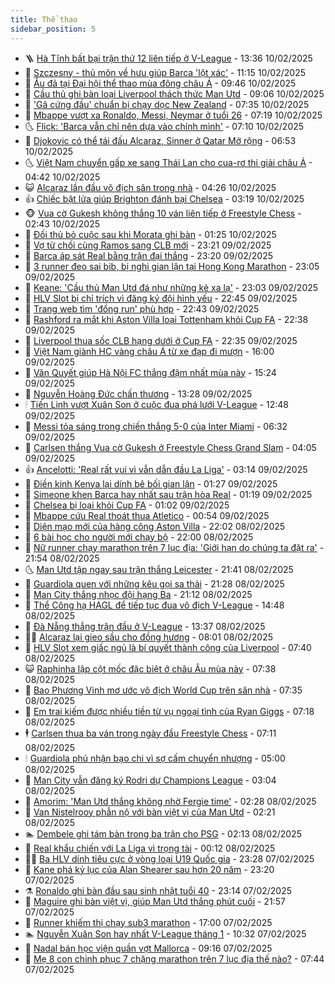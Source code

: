 ```yaml
---
title: Thể thao
sidebar_position: 5
---
```


<!-- vnexpress-the-thao:START -->
- 🪜 [Hà Tĩnh bất bại trận thứ 12 liên tiếp ở V-League](https://vnexpress.net/ha-tinh-bat-bai-tran-thu-12-lien-tiep-o-v-league-4847917.html) - 13:36 10/02/2025
- 🦩 [Szczesny - thủ môn về hưu giúp Barca &#39;lột xác&#39;](https://vnexpress.net/szczesny-thu-mon-ve-huu-giup-barca-lot-xac-4847873.html) - 11:15 10/02/2025
- 🧰 [Ẩu đả tại Đại hội thể thao mùa đông châu Á](https://vnexpress.net/au-da-tai-dai-hoi-the-thao-mua-dong-chau-a-4847877.html) - 09:46 10/02/2025
- 🤗 [Cầu thủ ghi bàn loại Liverpool thách thức Man Utd](https://vnexpress.net/cau-thu-ghi-ban-loai-liverpool-thach-thuc-man-utd-4847827.html) - 09:06 10/02/2025
- 🥳 [&#39;Gã cứng đầu&#39; chuẩn bị chạy dọc New Zealand](https://vnexpress.net/ga-cung-dau-chuan-bi-chay-doc-new-zealand-4847720.html) - 07:35 10/02/2025
- 🦣 [Mbappe vượt xa Ronaldo, Messi, Neymar ở tuổi 26](https://vnexpress.net/mbappe-vuot-xa-ronaldo-messi-neymar-o-tuoi-26-4847754.html) - 07:19 10/02/2025
- 🌜 [Flick: &#39;Barca vẫn chỉ nên dựa vào chính mình&#39;](https://vnexpress.net/flick-barca-van-chi-nen-dua-vao-chinh-minh-4847679.html) - 07:10 10/02/2025
- 🫶 [Djokovic có thể tái đấu Alcaraz, Sinner ở Qatar Mở rộng](https://vnexpress.net/djokovic-co-the-tai-dau-alcaraz-sinner-o-qatar-mo-rong-4847735.html) - 06:53 10/02/2025
- 🌜 [Việt Nam chuyển gấp xe sang Thái Lan cho cua-rơ thi giải châu Á](https://vnexpress.net/viet-nam-chuyen-gap-xe-sang-thai-lan-cho-cua-ro-thi-giai-chau-a-4847699.html) - 04:42 10/02/2025
- 😺 [Alcaraz lần đầu vô địch sân trong nhà](https://vnexpress.net/alcaraz-lan-dau-vo-dich-san-trong-nha-4847669.html) - 04:26 10/02/2025
- 👍 [Chiếc bật lửa giúp Brighton đánh bại Chelsea](https://vnexpress.net/chiec-bat-lua-giup-brighton-danh-bai-chelsea-4847562.html) - 03:19 10/02/2025
- 🐵 [Vua cờ Gukesh không thắng 10 ván liên tiếp ở Freestyle Chess](https://vnexpress.net/vua-co-gukesh-khong-thang-10-van-lien-tiep-o-freestyle-chess-4847578.html) - 02:43 10/02/2025
- 💫 [Đối thủ bỏ cuộc sau khi Morata ghi bàn](https://vnexpress.net/doi-thu-bo-cuoc-sau-khi-morata-ghi-ban-4847535.html) - 01:25 10/02/2025
- 🦆 [Vợ từ chối cùng Ramos sang CLB mới](https://vnexpress.net/vo-tu-choi-cung-ramos-sang-clb-moi-4847522.html) - 23:21 09/02/2025
- 🙉 [Barca áp sát Real bằng trận đại thắng](https://vnexpress.net/barca-ap-sat-real-bang-tran-dai-thang-4847527.html) - 23:20 09/02/2025
- 📝 [3 runner đeo sai bib, bị nghi gian lận tại Hong Kong Marathon](https://vnexpress.net/3-runner-deo-sai-bib-bi-nghi-gian-lan-tai-hong-kong-marathon-4847528.html) - 23:05 09/02/2025
- 💯 [Keane: &#39;Cầu thủ Man Utd đá như những kẻ xa lạ&#39;](https://vnexpress.net/keane-cau-thu-man-utd-da-nhu-nhung-ke-xa-la-4847523.html) - 23:03 09/02/2025
- 🌈 [HLV Slot bị chỉ trích vì đăng ký đội hình yếu](https://vnexpress.net/hlv-slot-bi-chi-trich-vi-dang-ky-doi-hinh-yeu-4847525.html) - 22:45 09/02/2025
- 🦩 [Trang web tìm &#39;đồng run&#39; phù hợp](https://vnexpress.net/trang-web-tim-dong-run-phu-hop-4847526.html) - 22:43 09/02/2025
- 🐲 [Rashford ra mắt khi Aston Villa loại Tottenham khỏi Cup FA](https://vnexpress.net/rashford-ra-mat-khi-aston-villa-loai-tottenham-khoi-cup-fa-4847524.html) - 22:38 09/02/2025
- 🌁 [Liverpool thua sốc CLB hạng dưới ở Cup FA](https://vnexpress.net/liverpool-thua-soc-clb-hang-duoi-o-cup-fa-4847521.html) - 22:35 09/02/2025
- 💯 [Việt Nam giành HC vàng châu Á từ xe đạp đi mượn](https://vnexpress.net/viet-nam-gianh-hc-vang-chau-a-tu-xe-dap-di-muon-4847517.html) - 16:00 09/02/2025
- 🌝 [Văn Quyết giúp Hà Nội FC thắng đậm nhất mùa này](https://vnexpress.net/van-quyet-giup-ha-noi-fc-thang-dam-nhat-mua-nay-4847471.html) - 15:24 09/02/2025
- 🤖 [Nguyễn Hoàng Đức chấn thương](https://vnexpress.net/nguyen-hoang-duc-chan-thuong-4847477.html) - 13:28 09/02/2025
- 🕯 [Tiến Linh vượt Xuân Son ở cuộc đua phá lưới V-League](https://vnexpress.net/tien-linh-vuot-xuan-son-o-cuoc-dua-pha-luoi-v-league-4847480.html) - 12:48 09/02/2025
- 🧰 [Messi tỏa sáng trong chiến thắng 5-0 của Inter Miami](https://vnexpress.net/messi-toa-sang-trong-chien-thang-5-0-cua-inter-miami-4847417.html) - 06:32 09/02/2025
- 🥳 [Carlsen thắng Vua cờ Gukesh ở Freestyle Chess Grand Slam](https://vnexpress.net/carlsen-thang-vua-co-gukesh-o-freestyle-chess-grand-slam-4847331.html) - 04:05 09/02/2025
- 👍 [Ancelotti: &#39;Real rất vui vì vẫn dẫn đầu La Liga&#39;](https://vnexpress.net/ancelotti-real-rat-vui-vi-van-dan-dau-la-liga-4847334.html) - 03:14 09/02/2025
- 💪 [Điền kinh Kenya lại dính bê bối gian lận](https://vnexpress.net/dien-kinh-kenya-lai-dinh-be-boi-gian-lan-4847318.html) - 01:27 09/02/2025
- 👹 [Simeone khen Barca hay nhất sau trận hòa Real](https://vnexpress.net/simeone-khen-barca-hay-nhat-sau-tran-hoa-real-4847320.html) - 01:19 09/02/2025
- 🧰 [Chelsea bị loại khỏi Cup FA](https://vnexpress.net/chelsea-bi-loai-khoi-cup-fa-4847315.html) - 01:02 09/02/2025
- 🚀 [Mbappe cứu Real thoát thua Atletico](https://vnexpress.net/mbappe-cuu-real-thoat-thua-atletico-4847313.html) - 00:54 09/02/2025
- 🎃 [Diện mạo mới của hàng công Aston Villa](https://vnexpress.net/dien-mao-moi-cua-hang-cong-aston-villa-4846913.html) - 22:02 08/02/2025
- 🧰 [6 bài học cho người mới chạy bộ](https://vnexpress.net/6-bai-hoc-cho-nguoi-moi-chay-bo-4846902.html) - 22:00 08/02/2025
- 👀 [Nữ runner chạy marathon trên 7 lục địa: &#39;Giới hạn do chúng ta đặt ra&#39;](https://vnexpress.net/nu-runner-chay-marathon-tren-7-luc-dia-gioi-han-do-chung-ta-dat-ra-4847251.html) - 21:54 08/02/2025
- 🌜 [Man Utd tập ngay sau trận thắng Leicester](https://vnexpress.net/man-utd-tap-ngay-sau-tran-thang-leicester-4847312.html) - 21:41 08/02/2025
- 🫶 [Guardiola quen với những kêu gọi sa thải](https://vnexpress.net/guardiola-quen-voi-nhung-keu-goi-sa-thai-4847311.html) - 21:28 08/02/2025
- 🦄 [Man City thắng nhọc đội hạng Ba](https://vnexpress.net/man-city-thang-nhoc-doi-hang-ba-4847308.html) - 21:12 08/02/2025
- 🥳 [Thể Công hạ HAGL để tiếp tục đua vô địch V-League](https://vnexpress.net/the-cong-ha-hagl-de-tiep-tuc-dua-vo-dich-v-league-4847282.html) - 14:48 08/02/2025
- 🐲 [Đà Nẵng thắng trận đầu ở V-League](https://vnexpress.net/da-nang-thang-tran-dau-o-v-league-4847272.html) - 13:37 08/02/2025
- 🧑‍🏫 [Alcaraz lại gieo sầu cho đồng hương](https://vnexpress.net/alcaraz-lai-gieo-sau-cho-dong-huong-4847228.html) - 08:01 08/02/2025
- 🤔 [HLV Slot xem giấc ngủ là bí quyết thành công của Liverpool](https://vnexpress.net/hlv-slot-xem-giac-ngu-la-bi-quyet-thanh-cong-cua-liverpool-4847088.html) - 07:40 08/02/2025
- 😺 [Raphinha lập cột mốc đặc biệt ở châu Âu mùa này](https://vnexpress.net/raphinha-lap-cot-moc-dac-biet-o-chau-au-mua-nay-4846957.html) - 07:38 08/02/2025
- 💪 [Bao Phương Vinh mơ ước vô địch World Cup trên sân nhà](https://vnexpress.net/bao-phuong-vinh-mo-uoc-vo-dich-world-cup-tren-san-nha-4847105.html) - 07:35 08/02/2025
- 💼 [Em trai kiếm được nhiều tiền từ vụ ngoại tình của Ryan Giggs](https://vnexpress.net/em-trai-kiem-duoc-nhieu-tien-tu-vu-ngoai-tinh-cua-ryan-giggs-4847187.html) - 07:18 08/02/2025
- 🕴 [Carlsen thua ba ván trong ngày đầu Freestyle Chess](https://vnexpress.net/carlsen-thua-ba-van-trong-ngay-dau-freestyle-chess-4847198.html) - 07:11 08/02/2025
- 🕯 [Guardiola phủ nhận bạo chi vì sợ cấm chuyển nhượng](https://vnexpress.net/guardiola-phu-nhan-bao-chi-vi-so-cam-chuyen-nhuong-4847095.html) - 05:00 08/02/2025
- 📝 [Man City vẫn đăng ký Rodri dự Champions League](https://vnexpress.net/man-city-van-dang-ky-rodri-du-champions-league-4847067.html) - 03:04 08/02/2025
- 🧐 [Amorim: &#39;Man Utd thắng không nhờ Fergie time&#39;](https://vnexpress.net/amorim-man-utd-thang-khong-nho-fergie-time-4847089.html) - 02:28 08/02/2025
- 🙉 [Van Nistelrooy phẫn nộ với bàn việt vị của Man Utd](https://vnexpress.net/van-nistelrooy-phan-no-voi-ban-viet-vi-cua-man-utd-4847109.html) - 02:21 08/02/2025
- 🏊 [Dembele ghi tám bàn trong ba trận cho PSG](https://vnexpress.net/dembele-ghi-tam-ban-trong-ba-tran-cho-psg-4847101.html) - 02:13 08/02/2025
- 🌊 [Real khẩu chiến với La Liga vì trọng tài](https://vnexpress.net/real-khau-chien-voi-la-liga-vi-trong-tai-4847078.html) - 00:12 08/02/2025
- 👨‍🏫 [Ba HLV dính tiêu cực ở vòng loại U19 Quốc gia](https://vnexpress.net/ba-hlv-dinh-tieu-cuc-o-vong-loai-u19-quoc-gia-4847062.html) - 23:28 07/02/2025
- 🥷 [Kane phá kỷ lục của Alan Shearer sau hơn 20 năm](https://vnexpress.net/kane-pha-ky-luc-cua-alan-shearer-sau-hon-20-nam-4847068.html) - 23:20 07/02/2025
- ⚗️ [Ronaldo ghi bàn đầu sau sinh nhật tuổi 40](https://vnexpress.net/ronaldo-ghi-ban-dau-sau-sinh-nhat-tuoi-40-4847066.html) - 23:14 07/02/2025
- 🌮 [Maguire ghi bàn việt vị, giúp Man Utd thắng phút cuối](https://vnexpress.net/maguire-ghi-ban-viet-vi-giup-man-utd-thang-phut-cuoi-4847065.html) - 21:57 07/02/2025
- 🤩 [Runner khiếm thị chạy sub3 marathon](https://vnexpress.net/runner-khiem-thi-chay-sub3-marathon-4846736.html) - 17:00 07/02/2025
- 🏊 [Nguyễn Xuân Son hay nhất V-League tháng 1](https://vnexpress.net/nguyen-xuan-son-hay-nhat-v-league-thang-1-4846993.html) - 10:32 07/02/2025
- 🐎 [Nadal bán học viện quần vợt Mallorca](https://vnexpress.net/nadal-ban-hoc-vien-quan-vot-mallorca-4846969.html) - 09:16 07/02/2025
- 💫 [Mẹ 8 con chinh phục 7 chặng marathon trên 7 lục địa thế nào?](https://vnexpress.net/me-8-con-chinh-phuc-7-chang-marathon-tren-7-luc-dia-the-nao-4846813.html) - 07:44 07/02/2025<!-- vnexpress-the-thao:END -->
